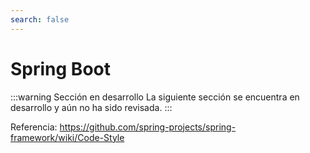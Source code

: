 ```yaml
---
search: false
---
```


# Spring Boot

:::warning Sección en desarrollo
La siguiente sección se encuentra en desarrollo y aún no ha sido revisada.
:::


Referencia:
https://github.com/spring-projects/spring-framework/wiki/Code-Style